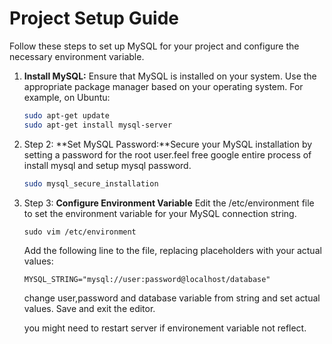 # Project Setup Guide

Follow these steps to set up MySQL for your project and configure the necessary environment variable.

1. **Install MySQL:** Ensure that MySQL is installed on your system. Use the appropriate package manager based on your operating system. For example, on Ubuntu:

   ```bash
   sudo apt-get update
   sudo apt-get install mysql-server

2. Step 2: **Set MySQL Password:**Secure your MySQL installation by setting a password for the root user.feel free google entire process of install mysql and setup mysql password.
    ```bash
    sudo mysql_secure_installation

3. Step 3: **Configure Environment Variable**
    Edit the /etc/environment file to set the environment variable for your MySQL connection string.

    ```
    sudo vim /etc/environment
    ```

    Add the following line to the file, replacing placeholders with your actual values:

    ```
    MYSQL_STRING="mysql://user:password@localhost/database"
    ```
    change user,password and database variable from string and set actual values.
    Save and exit the editor.

    you might need to restart server if environement variable not reflect.
